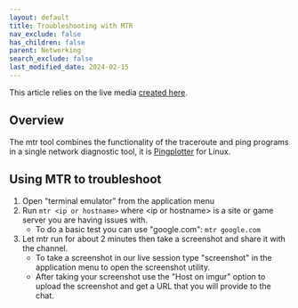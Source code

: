 ```yaml
---
layout: default
title: Troubleshooting with MTR
nav_exclude: false
has_children: false
parent: Networking
search_exclude: false
last_modified_date: 2024-02-15
---
```

This article relies on the live media [created here](/docs/live-sessions/linux-live-session).

## Overview
The mtr tool combines the functionality of the traceroute and ping programs in a single network diagnostic tool, it is [Pingplotter](/docs/networking/pingplotter.html) for Linux.

## Using MTR to troubleshoot
1. Open "terminal emulator" from the application menu
2. Run `mtr <ip or hostname>` where \<ip or hostname\> is a site or game server you are having issues with.
    - To do a basic test you can use "google.com": `mtr google.com`
3. Let mtr run for about 2 minutes then take a screenshot and share it with the channel.
    - To take a screenshot in our live session type "screenshot" in the application menu to open the screenshot utility.
    - After taking your screenshot use the "Host on imgur" option to upload the screenshot and get a URL that you will provide to the chat.
